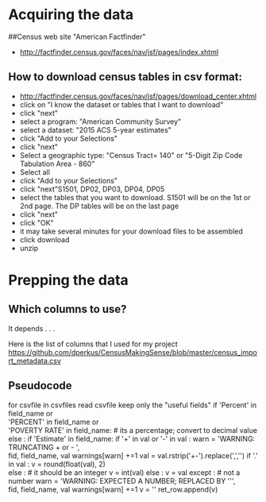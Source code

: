 # Acquiring the data
##Census web site "American Factfinder"
* http://factfinder.census.gov/faces/nav/jsf/pages/index.xhtml

## How to download census tables in csv format:

* http://factfinder.census.gov/faces/nav/jsf/pages/download_center.xhtml
* click on "I know the dataset or tables that I want to download"
* click "next"
* select a program: "American Community Survey"
* select a dataset: "2015 ACS 5-year estimates"
* click "Add to your Selections"
* click "next"
* Select a geographic type: "Census Tract= 140" or "5-Digit Zip Code Tabulation Area - 860"
* Select all
* click "Add to your Selections"
* click "next"S1501, DP02, DP03, DP04, DP05
* select the tables that you want to download.  S1501 will be on the 1st or 2nd page.  The DP tables will be on the last page 
* click "next"
* click "OK"
* it may take several minutes for your download files to be assembled
* click download
* unzip

# Prepping the data
## Which columns to use?  
It depends . . .

Here is the list of columns that I used for my project 
https://github.com/dperkus/CensusMakingSense/blob/master/census_import_metadata.csv

## Pseudocode
for csvfile in csvfiles
  read csvfile
  keep only the "useful fields"
       if 'Percent' in field_name or \
          'PERCENT' in field_name or \
          'POVERTY RATE' in field_name:
           # its a percentage; convert to decimal value
       else :
           if 'Estimate' in field_name:
                                    if '+' in val or '-' in val :
                                        warn = 'WARNING: TRUNCATING + or - ', \
                                            fid, field_name, val
                                        warnings[warn] +=1
                                        val = val.rstrip('+-').replace(',','')
                                    if '.' in val :
                                        v = round(float(val), 2)    
                                    else :
                                        # it should be an integer
                                        v = int(val)
            else :
                 v = val
                        except :
                            # not a number
                            warn = 'WARNING: EXPECTED A NUMBER; REPLACED BY \'\'', \
                                   fid, field_name, val
                            warnings[warn] +=1
                            v = ''
                        ret_row.append(v)
